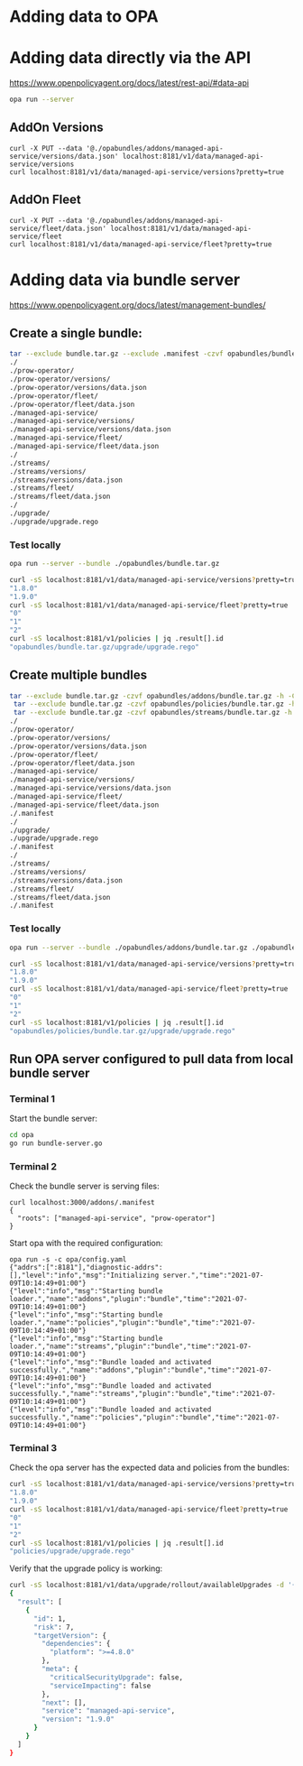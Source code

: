 # Adding data to OPA

# Adding data directly via the API

https://www.openpolicyagent.org/docs/latest/rest-api/#data-api

```bash
opa run --server
```

## AddOn Versions
```
curl -X PUT --data '@./opabundles/addons/managed-api-service/versions/data.json' localhost:8181/v1/data/managed-api-service/versions
curl localhost:8181/v1/data/managed-api-service/versions?pretty=true
```

## AddOn Fleet
```
curl -X PUT --data '@./opabundles/addons/managed-api-service/fleet/data.json' localhost:8181/v1/data/managed-api-service/fleet
curl localhost:8181/v1/data/managed-api-service/fleet?pretty=true
```

# Adding data via bundle server

https://www.openpolicyagent.org/docs/latest/management-bundles/

## Create a single bundle:

```bash
tar --exclude bundle.tar.gz --exclude .manifest -czvf opabundles/bundle.tar.gz -h -C opabundles/addons . -C ../streams . -C ../policies .
./
./prow-operator/
./prow-operator/versions/
./prow-operator/versions/data.json
./prow-operator/fleet/
./prow-operator/fleet/data.json
./managed-api-service/
./managed-api-service/versions/
./managed-api-service/versions/data.json
./managed-api-service/fleet/
./managed-api-service/fleet/data.json
./
./streams/
./streams/versions/
./streams/versions/data.json
./streams/fleet/
./streams/fleet/data.json
./
./upgrade/
./upgrade/upgrade.rego
```

### Test locally

```bash
opa run --server --bundle ./opabundles/bundle.tar.gz
```

```bash
curl -sS localhost:8181/v1/data/managed-api-service/versions?pretty=true | jq .result[].version
"1.8.0"
"1.9.0"
curl -sS localhost:8181/v1/data/managed-api-service/fleet?pretty=true | jq .result[].clusterID
"0"
"1"
"2"
curl -sS localhost:8181/v1/policies | jq .result[].id
"opabundles/bundle.tar.gz/upgrade/upgrade.rego"
```

## Create multiple bundles

```bash
tar --exclude bundle.tar.gz -czvf opabundles/addons/bundle.tar.gz -h -C opabundles/addons . &&
 tar --exclude bundle.tar.gz -czvf opabundles/policies/bundle.tar.gz -h -C opabundles/policies . && 
 tar --exclude bundle.tar.gz -czvf opabundles/streams/bundle.tar.gz -h -C opabundles/streams .
./
./prow-operator/
./prow-operator/versions/
./prow-operator/versions/data.json
./prow-operator/fleet/
./prow-operator/fleet/data.json
./managed-api-service/
./managed-api-service/versions/
./managed-api-service/versions/data.json
./managed-api-service/fleet/
./managed-api-service/fleet/data.json
./.manifest
./
./upgrade/
./upgrade/upgrade.rego
./.manifest
./
./streams/
./streams/versions/
./streams/versions/data.json
./streams/fleet/
./streams/fleet/data.json
./.manifest
```

### Test locally

```bash
opa run --server --bundle ./opabundles/addons/bundle.tar.gz ./opabundles/streams/bundle.tar.gz ./opabundles/policies/bundle.tar.gz
```

```bash
curl -sS localhost:8181/v1/data/managed-api-service/versions?pretty=true | jq .result[].version
"1.8.0"
"1.9.0"
curl -sS localhost:8181/v1/data/managed-api-service/fleet?pretty=true | jq .result[].clusterID
"0"
"1"
"2"
curl -sS localhost:8181/v1/policies | jq .result[].id
"opabundles/policies/bundle.tar.gz/upgrade/upgrade.rego"
```

## Run OPA server configured to pull data from local bundle server

### Terminal 1

Start the bundle server:

```bash
cd opa
go run bundle-server.go
```

### Terminal 2

Check the bundle server is serving files:

```
curl localhost:3000/addons/.manifest
{
  "roots": ["managed-api-service", "prow-operator"]
}
```

Start opa with the required configuration:

```
opa run -s -c opa/config.yaml 
{"addrs":[":8181"],"diagnostic-addrs":[],"level":"info","msg":"Initializing server.","time":"2021-07-09T10:14:49+01:00"}
{"level":"info","msg":"Starting bundle loader.","name":"addons","plugin":"bundle","time":"2021-07-09T10:14:49+01:00"}
{"level":"info","msg":"Starting bundle loader.","name":"policies","plugin":"bundle","time":"2021-07-09T10:14:49+01:00"}
{"level":"info","msg":"Starting bundle loader.","name":"streams","plugin":"bundle","time":"2021-07-09T10:14:49+01:00"}
{"level":"info","msg":"Bundle loaded and activated successfully.","name":"addons","plugin":"bundle","time":"2021-07-09T10:14:49+01:00"}
{"level":"info","msg":"Bundle loaded and activated successfully.","name":"streams","plugin":"bundle","time":"2021-07-09T10:14:49+01:00"}
{"level":"info","msg":"Bundle loaded and activated successfully.","name":"policies","plugin":"bundle","time":"2021-07-09T10:14:49+01:00"}
```

### Terminal 3

Check the opa server has the expected data and policies from the bundles:

```bash
curl -sS localhost:8181/v1/data/managed-api-service/versions?pretty=true | jq .result[].version
"1.8.0"
"1.9.0"
curl -sS localhost:8181/v1/data/managed-api-service/fleet?pretty=true | jq .result[].clusterID
"0"
"1"
"2"
curl -sS localhost:8181/v1/policies | jq .result[].id
"policies/upgrade/upgrade.rego"
```

Verify that the upgrade policy is working:

```bash
curl -sS localhost:8181/v1/data/upgrade/rollout/availableUpgrades -d '{"input":{"cid":"0","service":"managed-api-service"}}' | jq
{
  "result": [
    {
      "id": 1,
      "risk": 7,
      "targetVersion": {
        "dependencies": {
          "platform": ">=4.8.0"
        },
        "meta": {
          "criticalSecurityUpgrade": false,
          "serviceImpacting": false
        },
        "next": [],
        "service": "managed-api-service",
        "version": "1.9.0"
      }
    }
  ]
}

```
